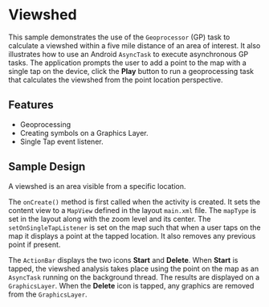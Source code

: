 # Viewshed
This sample demonstrates the use of the ```Geoprocessor``` (GP) task to calculate a viewshed within a five mile distance of an area of interest. It also illustrates how to use an Android ```AsyncTask``` to execute asynchronous GP tasks. The application prompts the user to add a point to the map with a single tap on the device, click the **Play** button to run a geoprocessing task that calculates the viewshed from the point location perspective. 

## Features
* Geoprocessing
* Creating symbols on a Graphics Layer.
* Single Tap event listener.

## Sample Design 
A viewshed is an area visible from a specific location.

The ```onCreate()``` method is first called when the activity is created. It sets the content view to a ```MapView``` defined in the layout ```main.xml``` file. The ```mapType``` is set in the layout along with the zoom level and its center. The ```setOnSingleTapListener``` is set on the map such that when a user taps on the map it displays a point at the tapped location. It also removes any previous point if present.

The ```ActionBar``` displays the two icons **Start** and **Delete**. When **Start** is tapped, the viewshed analysis takes place using the point on the map as an ```AsyncTask``` running on the background thread. The results are displayed on a ```GraphicsLayer```. When the **Delete** icon is tapped, any graphics are removed from the ```GraphicsLayer```.

